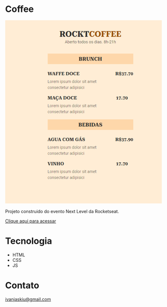 # Coffee

![preview](./.github/coffee.png)

Projeto construido do evento Next Level da Rocketseat.

[Clique aqui para acessar](https:///Ivan-Jaskiu.github.io/Coffee/index.html)

# Tecnologia
- HTML
- CSS
- JS

# Contato
ivanjaskiu@gmail.com